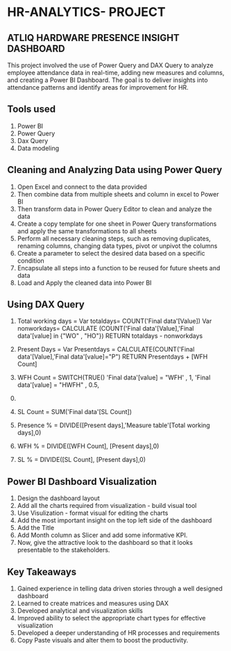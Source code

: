 # HR-ANALYTICS- PROJECT  

## ATLIQ HARDWARE PRESENCE INSIGHT DASHBOARD


This project involved the use of Power Query and DAX Query to analyze employee attendance data in real-time, adding new measures and columns, and creating a Power BI Dashboard. The goal is to deliver insights into attendance patterns and identify areas for improvement for HR.
###

## Tools used
1. Power BI
2. Power Query
3. Dax Query
4. Data modeling
###

## Cleaning and Analyzing Data using Power Query
1. Open Excel and connect to the data provided
2. Then combine data from multiple sheets and column in excel to  Power BI
2. Then transform data in Power Query Editor to clean and analyze the data
3. Create a copy template for one sheet in Power Query transformations and apply the same transformations to all sheets
4. Perform all necessary cleaning steps, such as removing duplicates, renaming columns, changing data types, pivot or unpivot the columns
5. Create a parameter to select the desired data based on a specific condition
6. Encapsulate all steps into a function to be reused for future sheets and data
7. Load and Apply the cleaned data into Power BI
###

## Using DAX Query
1. Total working days = 
Var totaldays= COUNT('Final data'[Value])
Var nonworkdays= CALCULATE (COUNT('Final data'[Value],'Final data'[value] in {"WO" , "HO"})
RETURN
totaldays - nonworkdays

2. Present Days = 
Var Presentdays = CALCULATE(COUNT('Final data'[Value],'Final data'[value]="P")
RETURN
Presentdays + [WFH Count]

3. WFH Count = SWITCH(TRUE()
'Final data'[value] = "WFH' , 1,
'Final data'[value] = "HWFH" , 0.5,
0)

4. SL Count = SUM('Final data'[SL Count])


5. Presence % = DIVIDE([Present days],'Measure table'[Total working days],0)

6. WFH % = DIVIDE([WFH Count], [Present days],0)

7. SL % = DIVIDE([SL Count], [Present days],0)
###



## Power BI Dashboard Visualization
1. Design the dashboard layout
2. Add all the charts required from visualization - build visual tool
2. Use Visulization - format visual for editing the charts
3. Add the most important insight on the top left side of the dashboard
4. Add the Title
5. Add Month column as Slicer and add some informative KPI.
6. Now, give the attractive look to the dashboard so that it looks presentable to the stakeholders.
###

## Key Takeaways
1. Gained experience in telling data driven stories through a well designed dashboard
2. Learned to create matrices and measures using DAX
3. Developed analytical and visualization skills
4. Improved ability to select the appropriate chart types for effective visualization
5. Developed a deeper understanding of HR processes and requirements
6. Copy Paste visuals and alter them to boost the productivity.
